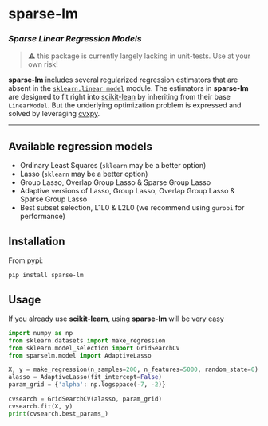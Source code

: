 
sparse-lm
=========

### *Sparse Linear Regression Models*

> :warning: this package is currently largely lacking in unit-tests.
> Use at your own risk!

**sparse-lm**  includes several regularized regression estimators that are absent in the
[`sklearn.linear_model`](https://scikit-learn.org/stable/modules/classes.html#module-sklearn.linear_model)
module. The estimators in **sparse-lm** are designed to fit right into
[scikit-lean](https://scikit-learn.org/stable/index.html) by inheriting from their base
`LinearModel`. But the underlying optimization problem is expressed and solved by
leveraging [cvxpy](https://www.cvxpy.org/). 

---------------------------------------------------------------------------------------

Available regression models
---------------------------
- Ordinary Least Squares (`sklearn` may be a better option)
- Lasso (`sklearn` may be a better option)
- Group Lasso, Overlap Group Lasso & Sparse Group Lasso
- Adaptive versions of Lasso, Group Lasso, Overlap Group Lasso & Sparse Group Lasso
- Best subset selection, L1L0 & L2L0 (we recommend using `gurobi` for performance)

Installation
------------
From pypi:

    pip install sparse-lm

Usage
-----
If you already use **scikit-learn**, using **sparse-lm** will be very easy
```python
import numpy as np
from sklearn.datasets import make_regression
from sklearn.model_selection import GridSearchCV
from sparselm.model import AdaptiveLasso

X, y = make_regression(n_samples=200, n_features=5000, random_state=0)
alasso = AdaptiveLasso(fit_intercept=False)
param_grid = {'alpha': np.logsppace(-7, -2)}

cvsearch = GridSearchCV(alasso, param_grid)
cvsearch.fit(X, y)
print(cvsearch.best_params_)
```
